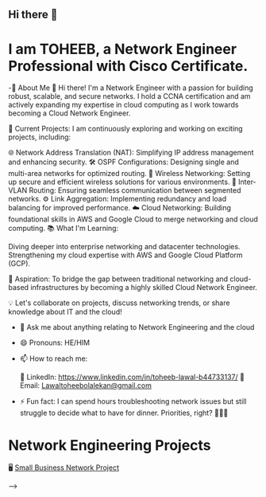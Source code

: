 ## Hi there 👋

# I am TOHEEB, a Network Engineer Professional with Cisco Certificate.

-🌟 About Me
👋 Hi there! I'm a Network Engineer with a passion for building robust, scalable, and secure networks. I hold a CCNA certification and am actively expanding my expertise in cloud computing as I work towards becoming a Cloud Network Engineer.

🔭 Current Projects:
I am continuously exploring and working on exciting projects, including:

🌐 Network Address Translation (NAT): Simplifying IP address management and enhancing security.
🛠️ OSPF Configurations: Designing single and multi-area networks for optimized routing.
📶 Wireless Networking: Setting up secure and efficient wireless solutions for various environments.
🔄 Inter-VLAN Routing: Ensuring seamless communication between segmented networks.
⚙️ Link Aggregation: Implementing redundancy and load balancing for improved performance.
☁️ Cloud Networking: Building foundational skills in AWS and Google Cloud to merge networking and cloud computing.
📚 What I'm Learning:

Diving deeper into enterprise networking and datacenter technologies.
Strengthening my cloud expertise with AWS and Google Cloud Platform (GCP).

🎯 Aspiration:
To bridge the gap between traditional networking and cloud-based infrastructures by becoming a highly skilled Cloud Network Engineer.

💡 Let's collaborate on projects, discuss networking trends, or share knowledge about IT and the cloud!

- 💬 Ask me about anything relating to Network Engineering and the cloud

- 😄 Pronouns: HE/HIM
- 📫 How to reach me:

  💼 LinkedIn: https://www.linkedin.com/in/toheeb-lawal-b44733137/
  📧 Email: Lawaltoheebolalekan@gmail.com

- ⚡ Fun fact: I can spend hours troubleshooting network issues but still struggle to decide what to have for dinner. Priorities, right? 🍲🤷‍♂️

# Network Engineering Projects

🖥 [Small Business Network Project](https://github.com/LAWAL12/network-bombers-ccna-challenge)

-->
